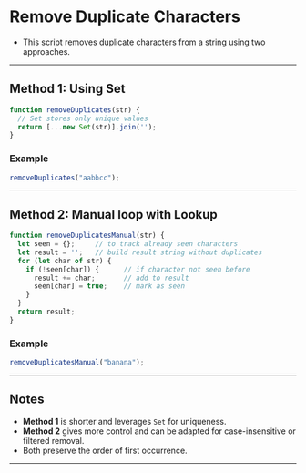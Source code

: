 # Remove Duplicate Characters 

- This script removes duplicate characters from a string using two approaches.

---

## Method 1: Using Set

```js
function removeDuplicates(str) {
  // Set stores only unique values
  return [...new Set(str)].join('');
}
```

### Example

```js
removeDuplicates("aabbcc"); 
```

---

## Method 2: Manual loop with Lookup
```js
function removeDuplicatesManual(str) {
  let seen = {};     // to track already seen characters
  let result = '';   // build result string without duplicates
  for (let char of str) {
    if (!seen[char]) {      // if character not seen before
      result += char;       // add to result
      seen[char] = true;    // mark as seen
    }
  }
  return result;
}
```

### Example

```js
removeDuplicatesManual("banana"); 
```

---

## Notes

- **Method 1** is shorter and leverages `Set` for uniqueness.
- **Method 2** gives more control and can be adapted for case-insensitive or filtered removal.
- Both preserve the order of first occurrence.

---
